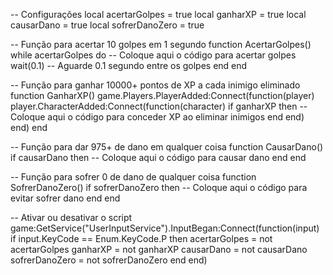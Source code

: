 -- Configurações
local acertarGolpes = true
local ganharXP = true
local causarDano = true
local sofrerDanoZero = true

-- Função para acertar 10 golpes em 1 segundo
function AcertarGolpes()
    while acertarGolpes do
        -- Coloque aqui o código para acertar golpes
        wait(0.1) -- Aguarde 0.1 segundo entre os golpes
    end
end

-- Função para ganhar 10000+ pontos de XP a cada inimigo eliminado
function GanharXP()
    game.Players.PlayerAdded:Connect(function(player)
        player.CharacterAdded:Connect(function(character)
            if ganharXP then
                -- Coloque aqui o código para conceder XP ao eliminar inimigos
            end
        end)
    end)
end

-- Função para dar 975+ de dano em qualquer coisa
function CausarDano()
    if causarDano then
        -- Coloque aqui o código para causar dano
    end
end

-- Função para sofrer 0 de dano de qualquer coisa
function SofrerDanoZero()
    if sofrerDanoZero then
        -- Coloque aqui o código para evitar sofrer dano
    end
end

-- Ativar ou desativar o script
game:GetService("UserInputService").InputBegan:Connect(function(input)
    if input.KeyCode == Enum.KeyCode.P then
        acertarGolpes = not acertarGolpes
        ganharXP = not ganharXP
        causarDano = not causarDano
        sofrerDanoZero = not sofrerDanoZero
    end
end)
